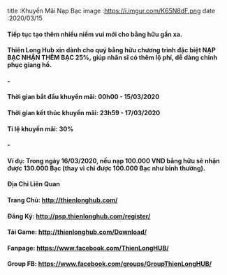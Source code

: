 title :Khuyến Mãi Nạp Bạc
image :https://i.imgur.com/K65N8dF.png
date  :2020/03/15

#### Tiếp tục tạo thêm nhiều niềm vui mới cho bằng hữu gần xa.
#### Thiên Long Hub xin dành cho quý bằng hữu chương trình đặc biệt NẠP BẠC NHẬN THÊM BẠC 25%, giúp nhân sĩ có thêm lộ phí, dễ dàng chinh phục giang hồ.
#### -
#### Thời gian bắt đầu khuyến mãi: 00h00 - 15/03/2020
#### Thời gian kết thúc khuyến mãi: 23h59 - 17/03/2020
#### Tỉ lệ khuyến mãi: 30%
#### -
#### Ví dụ: Trong ngày 16/03/2020, nếu nạp 100.000 VND bằng hữu sẽ nhận được 130.000 Bạc (thay vì chỉ được 100.000 Bạc như bình thường).

#### Địa Chỉ Liên Quan
#### Trang Chủ: http://thienlonghub.com/
#### Đăng Ký: http://psp.thienlonghub.com/register/
#### Tải Game: http://thienlonghub.com/Download/
#### Fanpage: https://www.facebook.com/ThienLongHUB/
#### Group FB: https://www.facebook.com/groups/GroupThienLongHUB/
